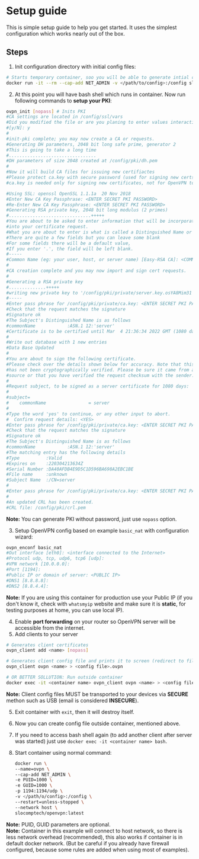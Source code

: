 # Setup guide

This is simple setup guide to help you get started. It uses the simplest configuration which works nearly out of the box.

## Steps

1. Init configuration directory with initial config files:

  ``` bash
  # Starts temporary container, soo you will be able to generate intial config files and opens bash shell in container
  docker run -it --rm --cap-add NET_ADMIN -v </path/to/config>:/config slocomptech/openvpn:latest bash
  ```

2. At this point you will have bash shell which runs in container. Now run following commands to **setup your PKI**:  

  ``` bash
  ovpn_init [nopass] # Inits PKI
  #CA settings are located in /config/ssl/vars
  #Did you modified the file or are you planing to enter values interactively ?
  #[y/N]: y
  #
  #init-pki complete; you may now create a CA or requests.
  #Generating DH parameters, 2048 bit long safe prime, generator 2
  #This is going to take a long time
  #.................................
  #DH parameters of size 2048 created at /config/pki/dh.pem
  #
  #Now it will build CA files for issuing new certifiactes
  #Please protect ca.key with secure password (used for signing new certs)
  #ca.key is needed only for signing new certificates, not for OpenVPN to work

  #Using SSL: openssl OpenSSL 1.1.1a  20 Nov 2018
  #Enter New CA Key Passphrase: <ENTER SECRET PKI PASSWORD>
  #Re-Enter New CA Key Passphrase: <ENTER SECRET PKI PASSWORD>
  #Generating RSA private key, 2048 bit long modulus (2 primes)
  #...............................+++++
  #You are about to be asked to enter information that will be incorporated
  #into your certificate request.
  #What you are about to enter is what is called a Distinguished Name or a DN.
  #There are quite a few fields but you can leave some blank
  #For some fields there will be a default value,
  #If you enter '.', the field will be left blank.
  #-----
  #Common Name (eg: your user, host, or server name) [Easy-RSA CA]: <COMMON NAME OF YOUR CA>
  #
  #CA creation complete and you may now import and sign cert requests.
  #
  #Generating a RSA private key
  #..............+++++
  #writing new private key to '/config/pki/private/server.key.osYA8Mim31'
  #-----
  #Enter pass phrase for /config/pki/private/ca.key: <ENTER SECRET PKI PASSWORD>
  #Check that the request matches the signature
  #Signature ok
  #The Subject's Distinguished Name is as follows
  #commonName            :ASN.1 12:'server'
  #Certificate is to be certified until Mar  4 21:36:34 2022 GMT (1080 days)
  #
  #Write out database with 1 new entries
  #Data Base Updated
  #
  #You are about to sign the following certificate.
  #Please check over the details shown below for accuracy. Note that this request
  #has not been cryptographically verified. Please be sure it came from a trusted
  #source or that you have verified the request checksum with the sender.
  #
  #Request subject, to be signed as a server certificate for 1080 days:
  #
  #subject=
  #    commonName                = server
  #
  #Type the word 'yes' to continue, or any other input to abort.
  #  Confirm request details: <YES>
  #Enter pass phrase for /config/pki/private/ca.key: <ENTER SECRET PKI PASSWORD>
  #Check that the request matches the signature
  #Signature ok
  #The Subject's Distinguished Name is as follows
  #commonName            :ASN.1 12:'server'
  #The matching entry has the following details
  #Type          :Valid
  #Expires on    :220304213634Z
  #Serial Number :DA40AFDB4E9D5C1D596BA698A2EBC1BE
  #File name     :unknown
  #Subject Name  :/CN=server
  #
  #Enter pass phrase for /config/pki/private/ca.key: <ENTER SECRET PKI PASSWORD>
  #
  #An updated CRL has been created.
  #CRL file: /config/pki/crl.pem
  ```

  **Note:** You can generate PKI without password, just use `nopass` option.  

3. Setup OpenVPN config based on example `basic_nat` with configuration wizard:

  ``` bash
  ovpn_enconf basic_nat
  #Out interface [eth0]: <interface connected to the Internet>
  #Protocol udp, tcp, udp6, tcp6 [udp]:
  #VPN network [10.0.0.0]:
  #Port [1194]:
  #Public IP or domain of server: <PUBLIC IP>
  #DNS1 [8.8.8.8]:
  #DNS2 [8.8.4.4]:
  ```

  **Note:** If you are using this container for production use your Public IP (if you don't know it, check with `whatsmyip` website and make sure it is **static**, for testing purposes at home, you can use local IP).

4. Enable **port forwarding** on your router so OpenVPN server will be accessible from the internet.
5. Add clients to your server

  ``` bash
  # Generates client certificates
  ovpn_client add <name> [nopass]

  # Generates client config file and prints it to screen (redirect to file)
  ovpn_client ovpn <name> > <config file>.ovpn

  # OR BETTER SOLLUTION: Run outside container
  docker exec -it <container name> ovpn_client ovpn <name> > <config file>.ovpn
  ```

**Note:** Client config files MUST be transported to your devices via **SECURE** methon such as USB (email is considered **INSECURE**).

5. Exit container with `exit`, then it will destroy itself.
6. Now you can create config file outside container, mentioned above.
7. If you need to access bash shell again (to add another client after server was started) just use `docker exec -it <container name> bash`.
8. Start container using normal command:

    ``` bash
    docker run \
    --name=ovpn \
    --cap-add NET_ADMIN \
    -e PUID=1000 \
    -e GUID=1000 \
    -p 1194:1194/udp \
    -v </path/o/config>:/config \
    --restart=unless-stopped \
    --network host \
    slocomptech/openvpn:latest
    ```

**Note:** PUID, GUID parameters are optional.  
**Note:** Container in this example will connect to host network, so there is less network overhead (recommended), this also works if container is in default docker network. (But be careful if you already have firewall configured, because some rules are added when using most of examples).  
